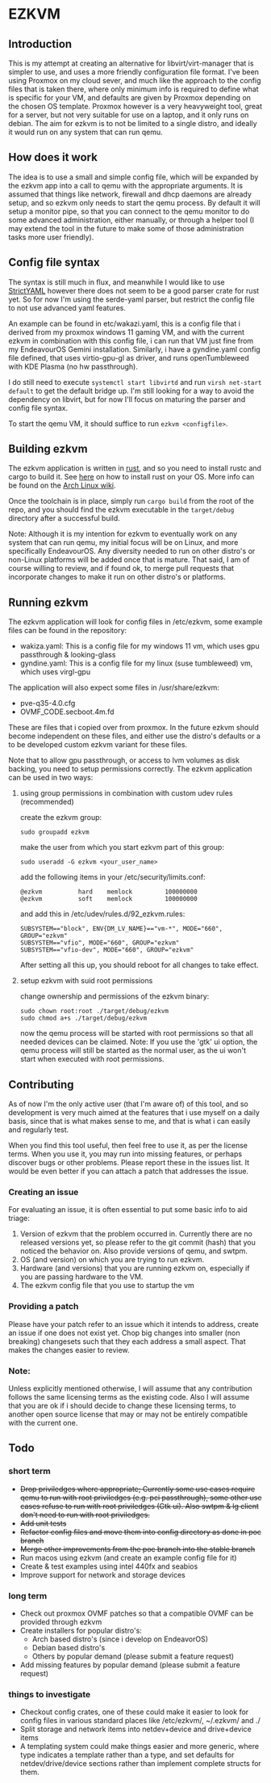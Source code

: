 # EZKVM #

## Introduction ##

This is my attempt at creating an alternative for libvirt/virt-manager that is simpler
to use, and uses a more friendly configuration file format.
I've been using Proxmox on my cloud sever, and much like the approach to the config files
that is taken there, where only minimum info is required to define what is specific for
your VM, and defaults are given by Proxmox depending on the chosen OS template.
Proxmox however is a very heavyweight tool, great for a server, but not very suitable
for use on a laptop, and it only runs on debian.
The aim for ezkvm is to not be limited to a single distro, and ideally it would run on
any system that can run qemu.

## How does it work ##

The idea is to use a small and simple config file, which will be expanded by the ezkvm
app into a call to qemu with the appropriate arguments. It is assumed that things like
network, firewall and dhcp daemons are already setup, and so ezkvm only needs to start
the qemu process.
By default it will setup a monitor pipe, so that you can connect to the qemu monitor to
do some advanced administration, either manually, or through a helper tool (I may extend
the tool in the future to make some of those administration tasks more user friendly).

## Config file syntax ##

The syntax is still much in flux, and meanwhile I would like to use [StrictYAML](https://hitchdev.com/strictyaml/)
however there does not seem to be a good parser crate for rust yet. So for now I'm using
the serde-yaml parser, but restrict the config file to not use advanced yaml features.

An example can be found in etc/wakazi.yaml, this is a config file that i derived from my
proxmox windows 11 gaming VM, and with the current ezkvm in combination with this config
file, i can run that VM just fine from my EndeavourOS Gemini installation.
Similarly, i have a gyndine.yaml config file defined, that uses virtio-gpu-gl as driver,
and runs openTumbleweed with KDE Plasma (no hw passthrough).

I do still need to execute `systemctl start libvirtd` and run `virsh net-start default`
to get the default bridge up. I'm still looking for a way to avoid the dependency on
libvirt, but for now I'll focus on maturing the parser and config file syntax.

To start the qemu VM, it should suffice to run `ezkvm <configfile>`.

## Building ezkvm ##

The ezkvm application is written in [rust](https://www.rust-lang.org/), and so you need
to install rustc and cargo to build it. See [here](https://www.rust-lang.org/tools/install)
on how to install rust on your OS. More info can be found on
the [Arch Linux wiki](https://wiki.archlinux.org/title/rust).

Once the toolchain is in place, simply run `cargo build` from the root of the
repo, and you should find the ezkvm executable in the `target/debug` directory after
a successful build.

Note: Although it is my intention for ezkvm to eventually work on any system that can run
qemu, my initial focus will be on Linux, and more specifically EndeavourOS.
Any diversity needed to run on other distro's or non-Linux platforms will be added once
that is mature.
That said, I am of course willing to review, and if found ok, to merge pull requests that
incorporate changes to make it run on other distro's or platforms.

## Running ezkvm ##

The ezkvm application will look for config files in /etc/ezkvm, some example files can be
found in the repository:

- wakiza.yaml: This is a config file for my windows 11 vm, which uses gpu passthrough & looking-glass
- gyndine.yaml: This is a config file for my linux (suse tumbleweed) vm, which uses virgl-gpu

The application will also expect some files in /usr/share/ezkvm:

- pve-q35-4.0.cfg
- OVMF_CODE.secboot.4m.fd

These are files that i copied over from proxmox. In the future ezkvm should become
independent on these files, and either use the distro's defaults or a to be developed
custom ezkvm variant for these files.

Note that to allow gpu passthrough, or access to lvm volumes as disk backing, you need to
setup permissions correctly. The ezkvm application can be used in two ways:

1) using group permissions in combination with custom udev rules (recommended)

   create the ezkvm group:
   ```
   sudo groupadd ezkvm
   ```

   make the user from which you start ezkvm part of this group:
   ```
   sudo useradd -G ezkvm <your_user_name>
   ```

   add the following items in your /etc/security/limits.conf:
   ```
   @ezkvm          hard    memlock         100000000
   @ezkvm          soft    memlock         100000000
   ```
   and add this in /etc/udev/rules.d/92_ezkvm.rules:
   ```
   SUBSYSTEM=="block", ENV{DM_LV_NAME}=="vm-*", MODE="660", GROUP="ezkvm"
   SUBSYSTEM=="vfio", MODE="660", GROUP="ezkvm"
   SUBSYSTEM=="vfio-dev", MODE="660", GROUP="ezkvm"
   ```

   After setting all this up, you should reboot for all changes to take effect.


2) setup ezkvm with suid root permissions

   change ownership and permissions of the ezkvm binary:
   ```
   sudo chown root:root ./target/debug/ezkvm
   sudo chmod a+s ./target/debug/ezkvm
   ```
   now the qemu process will be started with root permissions
   so that all needed devices can be claimed.
   Note: If you use the 'gtk' ui option, the qemu process will still be started
   as the normal user, as the ui won't start when executed with root permissions.

## Contributing ##

As of now I'm the only active user (that I'm aware of) of this tool, and
so development is very much aimed at the features that i use myself on a
daily basis, since that is what makes sense to me, and that is what i can
easily and regularly test.

When you find this tool useful, then feel free to use it, as per the license
terms. When you use it, you may run into missing features, or perhaps discover
bugs or other problems. Please report these in the issues list.
It would be even better if you can attach a patch that addresses the issue.

### Creating an issue ###

For evaluating an issue, it is often essential to put some basic info
to aid triage:

1) Version of ezkvm that the problem occurred in. Currently there are no
   released versions yet, so please refer to the git commit (hash) that you
   noticed the behavior on. Also provide versions of qemu, and swtpm.
2) OS (and version) on which you are trying to run ezkvm.
3) Hardware (and versions) that you are running ezkvm on, especially if you
   are passing hardware to the VM.
4) The ezkvm config file that you use to startup the vm

### Providing a patch ###

Please have your patch refer to an issue which it intends to address,
create an issue if one does not exist yet.
Chop big changes into smaller (non breaking) changesets such that they each
address a small aspect. That makes the changes easier to review.

### Note: ###

Unless explicitly mentioned otherwise, I will assume that any contribution
follows the same licensing terms as the existing code. Also I will assume
that you are ok if i should decide to change these licensing terms, to another
open source license that may or may not be entirely compatible with the
current one.

## Todo ##

### short term ###
- ~~Drop priviledges where appropriate; Currently some use cases require qemu to run with
  root priviledges (e.g. pci passthrough), some other use cases refuse to run with root
  priviledges (Gtk ui). Also swtpm & lg client don't need to run with root priviledges.~~
- ~~Add unit tests~~
- ~~Refactor config files and move them into config directory as done in poc branch~~
- ~~Merge other improvements from the poc branch into the stable branch~~
- Run macos using ezkvm (and create an example config file for it)
- Create & test examples using intel 440fx and seabios
- Improve support for network and storage devices

### long term ###
- Check out proxmox OVMF patches so that a compatible OVMF can be provided through ezkvm
- Create installers for popular distro's:
    - Arch based distro's (since i develop on EndeavorOS)
    - Debian based distro's
    - Others by popular demand (please submit a feature request)
- Add missing features by popular demand (please submit a feature request)

### things to investigate ###
- Checkout config crates, one of these could make it easier to look for config files in various
standard places like /etc/ezkvm/, ~/.ezkvm/ and ./
- Split storage and network items into netdev+device and drive+device items
- A templating system could make things easier and more generic, where type indicates a template
  rather than a type, and set defaults for netdev/drive/device sections rather than implement
  complete structs for them.
